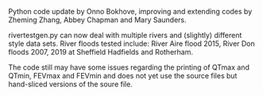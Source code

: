 Python code update by Onno Bokhove, improving and extending codes by Zheming Zhang, Abbey Chapman and Mary Saunders.

rivertestgen.py can now deal with multiple rivers and (slightly) different style data sets.
River floods tested include: River Aire flood 2015, River Don floods 2007, 2019 at Sheffield Hadfields and Rotherham.

The code still may have some issues regarding the printing of QTmax and QTmin, FEVmax and FEVmin and does not yet use the source files but hand-sliced versions of the soure file.
